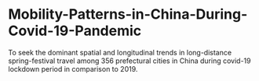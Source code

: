 # Mobility-Patterns-in-China-During-Covid-19-Pandemic
To seek the dominant spatial and longitudinal trends in long-distance spring-festival travel among 356 prefectural cities in China during covid-19 lockdown period in comparison to 2019.
